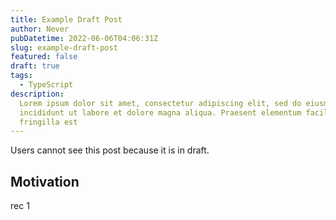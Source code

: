```yaml
---
title: Example Draft Post
author: Never
pubDatetime: 2022-06-06T04:06:31Z
slug: example-draft-post
featured: false
draft: true
tags:
  - TypeScript
description:
  Lorem ipsum dolor sit amet, consectetur adipiscing elit, sed do eiusmod tempor
  incididunt ut labore et dolore magna aliqua. Praesent elementum facilisis leo vel
  fringilla est
---
```


Users cannot see this post because it is in draft.

## Motivation

rec 1
